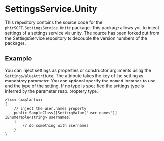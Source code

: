 # SettingsService.Unity

This repository contains the source code for the `phirSOFT.SettingsService.Unity` package. This package allows you to inject settings of a settings service via unity. The source has been forked out from the [SettingsService](https://github.com/phirSOFT/SettingsService) repository to decouple the version numbers of the packages.

## Example

You can inject settings as properties or constructor arguments using the `SettingsValueAttribute`. The attribute takes the key of the setting as mandatory parameter. You can optional specify the named instance to use and the type of the setting. If no type is specified the settings type is inferred by the parameter resp. proptery type.

    class SampleClass
    {
        // inject the user.names property
        public SampleClass([SettingValue("user.names")] IEnumerable<string> usernames)
        {
            // do something with usernames
        }
    }
